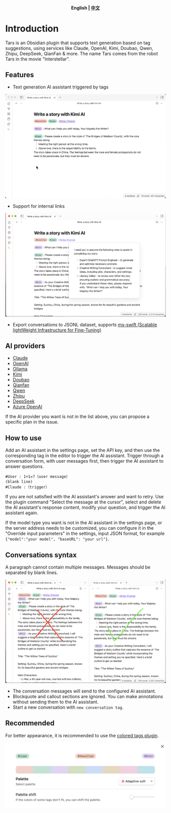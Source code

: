 <h4 align="center">
    <p>
        <b>English</b> |
        <a href="https://github.com/TarsLab/obsidian-tars/blob/main/README.md">中文</a>
    </p>
</h4>

# Introduction

Tars is an Obsidian plugin that supports text generation based on tag suggestions, using services like Claude, OpenAI, Kimi, Doubao, Qwen, Zhipu, DeepSeek, QianFan & more. The name Tars comes from the robot Tars in the movie "Interstellar".

## Features

- Text generation AI assistant triggered by tags

![Text generation triggered by tag](docs/images/write%20a%20story%20with%20Kimi.gif)

- Support for internal links

![Internal link support](docs/images/writer%20prompt.png)

- Export conversations to JSONL dataset, supports [ms-swift (Scalable lightWeight Infrastructure for Fine-Tuning)](https://github.com/modelscope/swift)

## AI providers

- [Claude](https://claude.ai)
- [OpenAI](https://platform.openai.com/api-keys)
- [Ollama](https://www.ollama.com)
- [Kimi](https://www.moonshot.cn)
- [Doubao](https://www.volcengine.com/product/doubao)
- [Qianfan](https://qianfan.cloud.baidu.com)
- [Qwen](https://dashscope.console.aliyun.com)
- [Zhipu](https://open.bigmodel.cn/)
- [DeepSeek](https://www.deepseek.com)
- [Azure OpenAI](https://azure.microsoft.com)

If the AI provider you want is not in the list above, you can propose a specific plan in the issue.

## How to use

Add an AI assistant in the settings page, set the API key, and then use the corresponding tag in the editor to trigger the AI assistant. Trigger through a conversation form, with user messages first, then trigger the AI assistant to answer questions.

```text
#User : 1+1=?（user message）
(blank line)
#Claude :（trigger）
```

If you are not satisfied with the AI assistant's answer and want to retry. Use the plugin command "Select the message at the cursor", select and delete the AI assistant's response content, modify your question, and trigger the AI assistant again.

If the model type you want is not in the AI assistant in the settings page, or the server address needs to be customized, you can configure it in the "Override input parameters" in the settings, input JSON format, for example `{"model":"your model", "baseURL": "your url"}`.

## Conversations syntax

A paragraph cannot contain multiple messages. Messages should be separated by blank lines.

![Conversations syntax](docs/images/syntax.png)

- The conversation messages will send to the configured AI assistant.
- Blockquote and callout sections are ignored. You can make annotations without sending them to the AI assistant.
- Start a new conversation with `new conversation tag`.

## Recommended

For better appearance, it is recommended to use the [colored tags plugin](https://github.com/pfrankov/obsidian-colored-tags).

![Colored tags plugin](docs/images/coloredTags.png)
